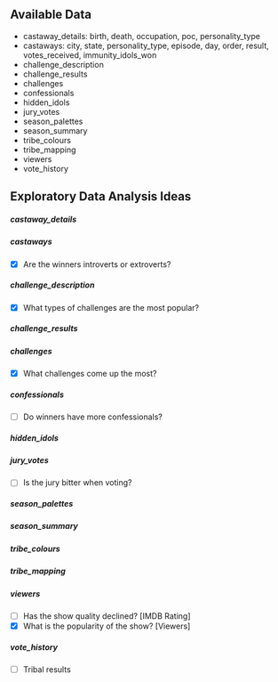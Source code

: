 ## Available Data

- castaway_details: birth, death, occupation, poc, personality_type
- castaways: city, state, personality_type, episode, day, order, result, 
  votes_received, immunity_idols_won
- challenge_description
- challenge_results
- challenges
- confessionals
- hidden_idols
- jury_votes
- season_palettes
- season_summary
- tribe_colours
- tribe_mapping
- viewers
- vote_history

## Exploratory Data Analysis Ideas


##### castaway_details


##### castaways

- [X] Are the winners introverts or extroverts?


##### challenge_description

- [X] What types of challenges are the most popular?



##### challenge_results


##### challenges

- [X] What challenges come up the most?


##### confessionals

- [ ] Do winners have more confessionals?


##### hidden_idols


##### jury_votes

- [ ] Is the jury bitter when voting?


##### season_palettes

##### season_summary

##### tribe_colours


##### tribe_mapping



##### viewers

- [ ] Has the show quality declined? [IMDB Rating]
- [X] What is the popularity of the show? [Viewers]

##### vote_history

- [ ] Tribal results


